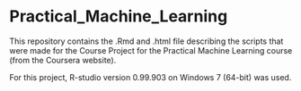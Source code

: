 # Practical_Machine_Learning

This repository contains the .Rmd and .html file describing the scripts that were made for the Course Project for the Practical Machine Learning course (from the Coursera website).

For this project, R-studio version 0.99.903 on Windows 7 (64-bit) was used.
